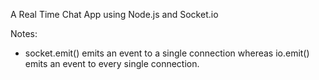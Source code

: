 A Real Time Chat App using Node.js and Socket.io



Notes:
- socket.emit() emits an event to a single connection whereas io.emit() emits an event to every single connection.